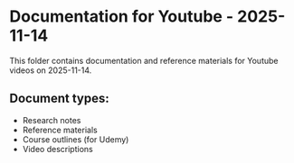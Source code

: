 # Documentation for Youtube - 2025-11-14

This folder contains documentation and reference materials for Youtube videos on 2025-11-14.

## Document types:
- Research notes
- Reference materials
- Course outlines (for Udemy)
- Video descriptions
